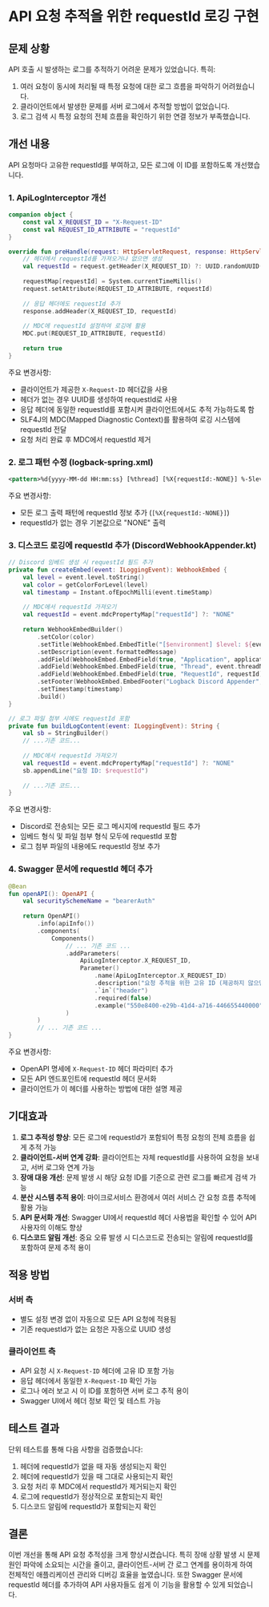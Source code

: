 # API 요청 추적을 위한 requestId 로깅 구현

## 문제 상황

API 호출 시 발생하는 로그를 추적하기 어려운 문제가 있었습니다. 특히:

1. 여러 요청이 동시에 처리될 때 특정 요청에 대한 로그 흐름을 파악하기 어려웠습니다.
2. 클라이언트에서 발생한 문제를 서버 로그에서 추적할 방법이 없었습니다.
3. 로그 검색 시 특정 요청의 전체 흐름을 확인하기 위한 연결 정보가 부족했습니다.

## 개선 내용

API 요청마다 고유한 requestId를 부여하고, 모든 로그에 이 ID를 포함하도록 개선했습니다.

### 1. ApiLogInterceptor 개선

```kotlin
companion object {
    const val X_REQUEST_ID = "X-Request-ID"
    const val REQUEST_ID_ATTRIBUTE = "requestId"
}

override fun preHandle(request: HttpServletRequest, response: HttpServletResponse, handler: Any): Boolean {
    // 헤더에서 requestId를 가져오거나 없으면 생성
    val requestId = request.getHeader(X_REQUEST_ID) ?: UUID.randomUUID().toString()
    
    requestMap[requestId] = System.currentTimeMillis()
    request.setAttribute(REQUEST_ID_ATTRIBUTE, requestId)
    
    // 응답 헤더에도 requestId 추가
    response.addHeader(X_REQUEST_ID, requestId)
    
    // MDC에 requestId 설정하여 로깅에 활용
    MDC.put(REQUEST_ID_ATTRIBUTE, requestId)
    
    return true
}
```

주요 변경사항:
- 클라이언트가 제공한 `X-Request-ID` 헤더값을 사용
- 헤더가 없는 경우 UUID를 생성하여 requestId로 사용
- 응답 헤더에 동일한 requestId를 포함시켜 클라이언트에서도 추적 가능하도록 함
- SLF4J의 MDC(Mapped Diagnostic Context)를 활용하여 로깅 시스템에 requestId 전달
- 요청 처리 완료 후 MDC에서 requestId 제거

### 2. 로그 패턴 수정 (logback-spring.xml)

```xml
<pattern>%d{yyyy-MM-dd HH:mm:ss} [%thread] [%X{requestId:-NONE}] %-5level %logger{36} - %msg%n</pattern>
```

주요 변경사항:
- 모든 로그 출력 패턴에 requestId 정보 추가 (`[%X{requestId:-NONE}]`)
- requestId가 없는 경우 기본값으로 "NONE" 출력

### 3. 디스코드 로깅에 requestId 추가 (DiscordWebhookAppender.kt)

```kotlin
// Discord 임베드 생성 시 requestId 필드 추가
private fun createEmbed(event: ILoggingEvent): WebhookEmbed {
    val level = event.level.toString()
    val color = getColorForLevel(level)
    val timestamp = Instant.ofEpochMilli(event.timeStamp)
    
    // MDC에서 requestId 가져오기
    val requestId = event.mdcPropertyMap["requestId"] ?: "NONE"
    
    return WebhookEmbedBuilder()
        .setColor(color)
        .setTitle(WebhookEmbed.EmbedTitle("[$environment] $level: ${event.loggerName}", null))
        .setDescription(event.formattedMessage)
        .addField(WebhookEmbed.EmbedField(true, "Application", applicationName))
        .addField(WebhookEmbed.EmbedField(true, "Thread", event.threadName))
        .addField(WebhookEmbed.EmbedField(true, "RequestId", requestId))
        .setFooter(WebhookEmbed.EmbedFooter("Logback Discord Appender", null))
        .setTimestamp(timestamp)
        .build()
}

// 로그 파일 첨부 시에도 requestId 포함
private fun buildLogContent(event: ILoggingEvent): String {
    val sb = StringBuilder()
    // ...기존 코드...
    
    // MDC에서 requestId 가져오기
    val requestId = event.mdcPropertyMap["requestId"] ?: "NONE"
    sb.appendLine("요청 ID: $requestId")
    
    // ...기존 코드...
}
```

주요 변경사항:
- Discord로 전송되는 모든 로그 메시지에 requestId 필드 추가
- 임베드 형식 및 파일 첨부 형식 모두에 requestId 포함
- 로그 첨부 파일의 내용에도 requestId 정보 추가

### 4. Swagger 문서에 requestId 헤더 추가

```kotlin
@Bean
fun openAPI(): OpenAPI {
    val securitySchemeName = "bearerAuth"
    
    return OpenAPI()
        .info(apiInfo())
        .components(
            Components()
                // ... 기존 코드 ...
                .addParameters(
                    ApiLogInterceptor.X_REQUEST_ID,
                    Parameter()
                        .name(ApiLogInterceptor.X_REQUEST_ID)
                        .description("요청 추적을 위한 고유 ID (제공하지 않으면 서버에서 자동 생성)")
                        .`in`("header")
                        .required(false)
                        .example("550e8400-e29b-41d4-a716-446655440000")
                )
        )
        // ... 기존 코드 ...
}
```

주요 변경사항:
- OpenAPI 명세에 `X-Request-ID` 헤더 파라미터 추가
- 모든 API 엔드포인트에 requestId 헤더 문서화
- 클라이언트가 이 헤더를 사용하는 방법에 대한 설명 제공

## 기대효과

1. **로그 추적성 향상**: 모든 로그에 requestId가 포함되어 특정 요청의 전체 흐름을 쉽게 추적 가능
2. **클라이언트-서버 연계 강화**: 클라이언트는 자체 requestId를 사용하여 요청을 보내고, 서버 로그와 연계 가능
3. **장애 대응 개선**: 문제 발생 시 해당 요청 ID를 기준으로 관련 로그를 빠르게 검색 가능
4. **분산 시스템 추적 용이**: 마이크로서비스 환경에서 여러 서비스 간 요청 흐름 추적에 활용 가능
5. **API 문서화 개선**: Swagger UI에서 requestId 헤더 사용법을 확인할 수 있어 API 사용자의 이해도 향상
6. **디스코드 알림 개선**: 중요 오류 발생 시 디스코드로 전송되는 알림에 requestId를 포함하여 문제 추적 용이

## 적용 방법

### 서버 측
- 별도 설정 변경 없이 자동으로 모든 API 요청에 적용됨
- 기존 requestId가 없는 요청은 자동으로 UUID 생성

### 클라이언트 측
- API 요청 시 `X-Request-ID` 헤더에 고유 ID 포함 가능
- 응답 헤더에서 동일한 `X-Request-ID` 확인 가능
- 로그나 에러 보고 시 이 ID를 포함하면 서버 로그 추적 용이
- Swagger UI에서 헤더 정보 확인 및 테스트 가능

## 테스트 결과

단위 테스트를 통해 다음 사항을 검증했습니다:
1. 헤더에 requestId가 없을 때 자동 생성되는지 확인
2. 헤더에 requestId가 있을 때 그대로 사용되는지 확인
3. 요청 처리 후 MDC에서 requestId가 제거되는지 확인
4. 로그에 requestId가 정상적으로 포함되는지 확인
5. 디스코드 알림에 requestId가 포함되는지 확인

## 결론

이번 개선을 통해 API 요청 추적성을 크게 향상시켰습니다. 특히 장애 상황 발생 시 문제 원인 파악에 소요되는 시간을 줄이고, 클라이언트-서버 간 로그 연계를 용이하게 하여 전체적인 애플리케이션 관리와 디버깅 효율을 높였습니다. 또한 Swagger 문서에 requestId 헤더를 추가하여 API 사용자들도 쉽게 이 기능을 활용할 수 있게 되었습니다. 